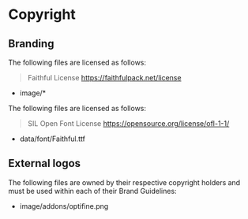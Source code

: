 # Copyright

## Branding

The following files are licensed as follows:

> Faithful License https://faithfulpack.net/license

- image/*

The following files are licensed as follows:

> SIL Open Font License https://opensource.org/license/ofl-1-1/

- data/font/Faithful.ttf

## External logos

The following files are owned by their respective copyright holders and must be used within each of their Brand Guidelines:

- image/addons/optifine.png
